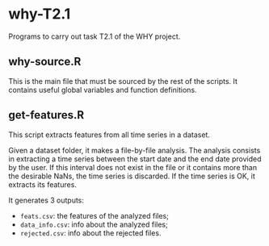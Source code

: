 # why-T2.1
Programs to carry out task T2.1 of the WHY project.

## why-source.R
This is the main file that must be sourced by the rest of the scripts.
It contains useful global variables and function definitions.

## get-features.R
This script extracts features from all time series in a dataset.

Given a dataset folder, it makes a file-by-file analysis. The analysis consists in extracting a time series between the start date and the end date provided by the user. If this interval does not exist in the file or it contains more than the desirable NaNs, the time series is discarded. If the time series is OK, it extracts its features.

It generates 3 outputs:
* `feats.csv`: the features of the analyzed files;
* `data_info.csv`: info about the analyzed files;
* `rejected.csv`: info about the rejected files.

